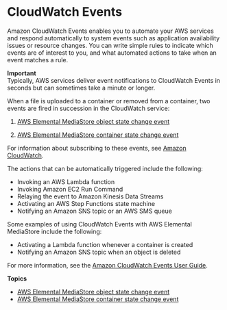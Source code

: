 # CloudWatch Events<a name="monitoring-automating-with-cloudwatch-events"></a>

Amazon CloudWatch Events enables you to automate your AWS services and respond automatically to system events such as application availability issues or resource changes\. You can write simple rules to indicate which events are of interest to you, and what automated actions to take when an event matches a rule\.

**Important**  
Typically, AWS services deliver event notifications to CloudWatch Events in seconds but can sometimes take a minute or longer\.

When a file is uploaded to a container or removed from a container, two events are fired in succession in the CloudWatch service:

1. [AWS Elemental MediaStore object state change event](monitoring-cloudwatch-events-object-state-change.md)

1. [AWS Elemental MediaStore container state change event](monitoring-cloudwatch-events-container-state-change.md)

For information about subscribing to these events, see [Amazon CloudWatch](https://docs.aws.amazon.com/cloudwatch/)\.

The actions that can be automatically triggered include the following:
+ Invoking an AWS Lambda function
+ Invoking Amazon EC2 Run Command
+ Relaying the event to Amazon Kinesis Data Streams
+ Activating an AWS Step Functions state machine
+ Notifying an Amazon SNS topic or an AWS SMS queue

Some examples of using CloudWatch Events with AWS Elemental MediaStore include the following:
+ Activating a Lambda function whenever a container is created
+ Notifying an Amazon SNS topic when an object is deleted

For more information, see the [Amazon CloudWatch Events User Guide](https://docs.aws.amazon.com/AmazonCloudWatch/latest/events/)\.

**Topics**
+ [AWS Elemental MediaStore object state change event](monitoring-cloudwatch-events-object-state-change.md)
+ [AWS Elemental MediaStore container state change event](monitoring-cloudwatch-events-container-state-change.md)